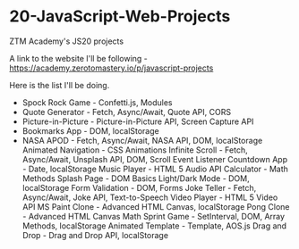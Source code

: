 # 20-JavaScript-Web-Projects
ZTM Academy's JS20 projects


A link to the website I'll be following - https://academy.zerotomastery.io/p/javascript-projects

Here is the list I'll be doing. 

- Spock Rock Game - Confetti.js, Modules
- Quote Generator - Fetch, Async/Await, Quote API, CORS
- Picture-in-Picture - Picture-in-Picture API, Screen Capture API
- Bookmarks App - DOM, localStorage
- NASA APOD - Fetch, Async/Await, NASA API, DOM, localStorage
Animated Navigation - CSS Animations
Infinite Scroll - Fetch, Async/Await, Unsplash API, DOM, Scroll Event Listener
Countdown App - Date, localStorage
Music Player - HTML 5 Audio API
Calculator - Math Methods
Splash Page - DOM Basics
Light/Dark Mode - DOM, localStorage
Form Validation - DOM, Forms
Joke Teller - Fetch, Async/Await, Joke API, Text-to-Speech
Video Player - HTML 5 Video API
MS Paint Clone - Advanced HTML Canvas, localStorage
Pong Clone - Advanced HTML Canvas
Math Sprint Game - SetInterval, DOM, Array Methods, localStorage
Animated Template - Template, AOS.js
Drag and Drop - Drag and Drop API, localStorage

